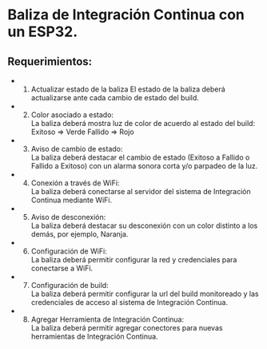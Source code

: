 # Baliza de Integración Continua con un ESP32.

## Requerimientos:

+ 1. Actualizar estado de la baliza
El estado de la baliza deberá actualizarse ante cada cambio de estado del build.

+ 2. Color asociado a estado:  
La baliza deberá mostra luz de color de acuerdo al estado del build:
Exitoso => Verde
Fallido => Rojo

+ 3. Aviso de cambio de estado:  
La baliza deberá destacar el cambio de estado (Exitoso a Fallido o Fallido a Exitoso) con un alarma sonora corta y/o parpadeo de la luz.

+ 4. Conexión a través de WiFi:  
La baliza deberá conectarse al servidor del sistema de Integración Continua mediante WiFi.

+ 5. Aviso de desconexión:  
La baliza deberá destacar su desconexión con un color distinto a los demás, por ejemplo, Naranja.

+ 6. Configuración de WiFi:    
La baliza deberá permitir configurar la red y credenciales para conectarse a WiFi.

+ 7. Configuración de build:   
La baliza deberá permitir configurar la url del build monitoreado y las credenciales de acceso al sistema de Integración Continua.

+ 8. Agregar Herramienta de Integración Continua:    
La baliza deberá permitir agregar conectores para nuevas herramientas de Integración Continua.

